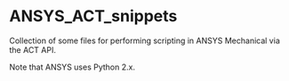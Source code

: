# ANSYS_ACT_snippets

Collection of some files for performing scripting in ANSYS Mechanical via the ACT API.

Note that ANSYS uses Python 2.x.
